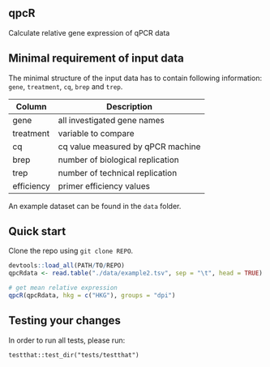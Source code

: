 qpcR
---

Calculate relative gene expression of qPCR data

Minimal requirement of input data
---
The minimal structure of the input data has to contain following information: `gene`, `treatment`, `cq`, `brep` and `trep`.

| Column | Description |
|--------|-------------|
| gene   | all investigated gene names |
| treatment | variable to compare | 
| cq | cq value measured by qPCR machine |
| brep | number of biological replication |
| trep | number of technical replication |
| efficiency | primer efficiency values |

An example dataset can be found in the `data` folder.


Quick start
---
Clone the repo using `git clone REPO`. 

```r
devtools::load_all(PATH/TO/REPO)
qpcRdata <- read.table("./data/example2.tsv", sep = "\t", head = TRUE)

# get mean relative expression
qpcR(qpcRdata, hkg = c("HKG"), groups = "dpi")
```

Testing your changes
---
In order to run all tests, please run:
```
testthat::test_dir("tests/testthat")
```
